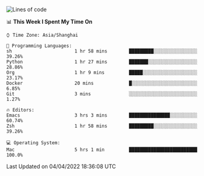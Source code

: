 <!--START_SECTION:waka-->
![Lines of code](https://img.shields.io/badge/From%20Hello%20World%20I%27ve%20Written-22%20Thousand%20lines%20of%20code-blue)

📊 **This Week I Spent My Time On** 

```text
⌚︎ Time Zone: Asia/Shanghai

💬 Programming Languages: 
sh                       1 hr 58 mins        █████████░░░░░░░░░░░░░░░░   39.26% 
Python                   1 hr 27 mins        ███████░░░░░░░░░░░░░░░░░░   28.86% 
Org                      1 hr 9 mins         █████░░░░░░░░░░░░░░░░░░░░   23.17% 
Docker                   20 mins             █░░░░░░░░░░░░░░░░░░░░░░░░   6.85% 
Git                      3 mins              ░░░░░░░░░░░░░░░░░░░░░░░░░   1.27%

🔥 Editors: 
Emacs                    3 hrs 3 mins        ███████████████░░░░░░░░░░   60.74% 
Zsh                      1 hr 58 mins        █████████░░░░░░░░░░░░░░░░   39.26%

💻 Operating System: 
Mac                      5 hrs 1 min         █████████████████████████   100.0%

```


 Last Updated on 04/04/2022 18:36:08 UTC
<!--END_SECTION:waka-->
